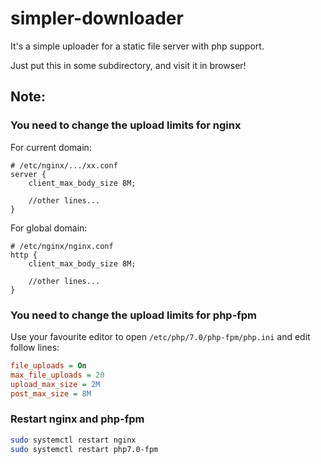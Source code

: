 # simpler-downloader

It's a simple uploader for a static file server with php support.

Just put this in some subdirectory, and visit it in browser!

## Note:

### You need to change the upload limits for nginx

For current domain:

```nginx
# /etc/nginx/.../xx.conf
server {
    client_max_body_size 8M;

    //other lines...
}
```

For global domain:

```nginx
# /etc/nginx/nginx.conf
http {
    client_max_body_size 8M;

    //other lines...
}
```

### You need to change the upload limits for php-fpm

Use your favourite editor to open `/etc/php/7.0/php-fpm/php.ini` and edit follow lines:

```ini
file_uploads = On
max_file_uploads = 20
upload_max_size = 2M
post_max_size = 8M
```

### Restart nginx and php-fpm

```bash
sudo systemctl restart nginx
sudo systemctl restart php7.0-fpm
```
